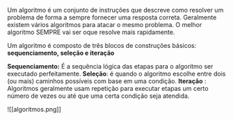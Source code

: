 Um algoritmo é um conjunto de instruções que descreve como resolver um problema de forma a sempre fornecer uma resposta correta. Geralmente existem vários algoritmos para atacar o mesmo problema. O melhor algoritmo SEMPRE vai ser oque resolve mais rapidamente.

Um algoritmo é composto de três blocos de construções básicos:
**sequenciamento, seleção e iteração**

**Sequenciamento:** É a sequência lógica das etapas para o algoritmo ser executado perfeitamente.
**Seleção**: é quando o algoritmo escolhe entre dois (ou mais) caminhos possíveis com base em uma condição.
**Iteração** : Algoritmos geralmente usam repetição para executar etapas um certo número de vezes ou até que uma certa condição seja atendida.

![[algoritmos.png]]